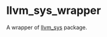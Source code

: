 # llvm_sys_wrapper
A wrapper of [llvm_sys](https://docs.rs/llvm-sys/160.1.2/llvm_sys/index.html) package.
